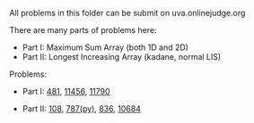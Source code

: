 All problems in this folder can be submit on uva.onlinejudge.org 

There are many parts of problems here:

- Part I: Maximum Sum Array (both 1D and 2D)
- Part II: Longest Increasing Array (kadane, normal LIS)



Problems:
- Part I: [481](./481.cpp), [11456](./11456.cpp), [11790](./11790.cpp)

- Part II: [108](./108.cpp), [787(py)](./787.py), [836](./836.cpp), [10684](./10684.cpp)